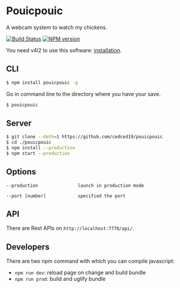 # Pouicpouic
A webcam system to watch my chickens.

[![Build Status](https://travis-ci.org/cedced19/pouicpouic.svg?branch=master)](https://travis-ci.org/cedced19/pouicpouic)
[![NPM version](https://badge.fury.io/js/pouicpouic.svg)](http://badge.fury.io/js/pouicpouic)

You need v4l2 to use this software: [installation](http://www.techytalk.info/webcam-settings-control-ubuntu-fedora-linux-operating-system-cli/).

## CLI

```bash
$ npm install pouicpouic -g
```

Go in command line to the directory where you have your save.

```bash
$ pouicpouic
```

## Server

```bash
$ git clone --deth=1 https://github.com/cedced19/pouicpouic
$ cd ./pouicpouic
$ npm install --production
$ npm start --production
```

## Options

```
--production               launch in production mode

--port [number]            specified the port
```

## API


There are Rest APIs on `http://localhost:7778/api/`.

## Developers

There are two npm command with which you can compile javascript:
* `npm run dev`: reload page on change and build bundle
* `npm run prod`: build and uglify bundle
